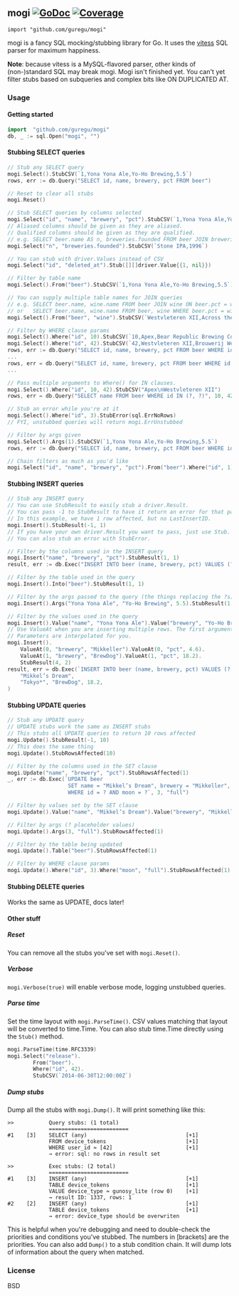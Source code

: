 ## mogi [![GoDoc](https://godoc.org/github.com/guregu/mogi?status.svg)](https://godoc.org/github.com/guregu/mogi) [![Coverage](http://gocover.io/_badge/github.com/guregu/mogi)](http://gocover.io/github.com/guregu/mogi)
`import "github.com/guregu/mogi"`

mogi is a fancy SQL mocking/stubbing library for Go. It uses the [vitess](https://github.com/vitessio/vitess) SQL parser for maximum happiness.

**Note**: because vitess is a MySQL-flavored parser, other kinds of (non-)standard SQL may break mogi. Mogi isn't finished yet. You can't yet filter stubs based on subqueries and complex bits like ON DUPLICATED AT.


### Usage

#### Getting started
```go
import 	"github.com/guregu/mogi"
db, _ := sql.Open("mogi", "")
```

#### Stubbing SELECT queries
```go
// Stub any SELECT query
mogi.Select().StubCSV(`1,Yona Yona Ale,Yo-Ho Brewing,5.5`)
rows, err := db.Query("SELECT id, name, brewery, pct FROM beer")

// Reset to clear all stubs
mogi.Reset()

// Stub SELECT queries by columns selected
mogi.Select("id", "name", "brewery", "pct").StubCSV(`1,Yona Yona Ale,Yo-Ho Brewing,5.5`)
// Aliased columns should be given as they are aliased.
// Qualified columns should be given as they are qualified. 
// e.g. SELECT beer.name AS n, breweries.founded FROM beer JOIN breweries ON beer.brewery = breweries.name
mogi.Select("n", "breweries.founded").StubCSV(`Stone IPA,1996`)

// You can stub with driver.Values instead of CSV
mogi.Select("id", "deleted_at").Stub([][]driver.Value{{1, nil}})

// Filter by table name
mogi.Select().From("beer").StubCSV(`1,Yona Yona Ale,Yo-Ho Brewing,5.5`)

// You can supply multiple table names for JOIN queries
// e.g. SELECT beer.name, wine.name FROM beer JOIN wine ON beer.pct = wine.pct
// or   SELECT beer.name, wine.name FROM beer, wine WHERE beer.pct = wine.pct
mogi.Select().From("beer", "wine").StubCSV(`Westvleteren XII,Across the Pond Riesling`)

// Filter by WHERE clause params
mogi.Select().Where("id", 10).StubCSV(`10,Apex,Bear Republic Brewing Co.,8.95`)
mogi.Select().Where("id", 42).StubCSV(`42,Westvleteren XII,Brouwerij Westvleteren,10.2`)
rows, err := db.Query("SELECT id, name, brewery, pct FROM beer WHERE id = ?", 10)
...
rows, err = db.Query("SELECT id, name, brewery, pct FROM beer WHERE id = ?", 42)
...

// Pass multiple arguments to Where() for IN clauses. 
mogi.Select().Where("id", 10, 42).StubCSV("Apex\nWestvleteren XII")
rows, err = db.Query("SELECT name FROM beer WHERE id IN (?, ?)", 10, 42)

// Stub an error while you're at it
mogi.Select().Where("id", 3).StubError(sql.ErrNoRows)
// FYI, unstubbed queries will return mogi.ErrUnstubbed

// Filter by args given 
mogi.Select().Args(1).StubCSV(`1,Yona Yona Ale,Yo-Ho Brewing,5.5`)
rows, err := db.Query("SELECT id, name, brewery, pct FROM beer WHERE id = ?", 1)

// Chain filters as much as you'd like
mogi.Select("id", "name", "brewery", "pct").From("beer").Where("id", 1).StubCSV(`1,Yona Yona Ale,Yo-Ho Brewing,5.5`)
```

#### Stubbing INSERT queries
```go
// Stub any INSERT query
// You can use StubResult to easily stub a driver.Result. 
// You can pass -1 to StubResult to have it return an error for that particular bit.
// In this example, we have 1 row affected, but no LastInsertID. 
mogi.Insert().StubResult(-1, 1)
// If you have your own driver.Result you want to pass, just use Stub.
// You can also stub an error with StubError. 

// Filter by the columns used in the INSERT query
mogi.Insert("name", "brewery", "pct").StubResult(1, 1)
result, err := db.Exec("INSERT INTO beer (name, brewery, pct) VALUES (?, ?, ?)", "Yona Yona Ale", "Yo-Ho Brewing", 5.5)

// Filter by the table used in the query
mogi.Insert().Into("beer").StubResult(1, 1)

// Filter by the args passed to the query (the things replacing the ?s)
mogi.Insert().Args("Yona Yona Ale", "Yo-Ho Brewing", 5.5).StubResult(1, 1)

// Filter by the values used in the query
mogi.Insert().Value("name", "Yona Yona Ale").Value("brewery", "Yo-Ho Brewing").StubResult(1, 1)
// Use ValueAt when you are inserting multiple rows. The first argument is the row #, starting with 0.
// Parameters are interpolated for you.
mogi.Insert().
	ValueAt(0, "brewery", "Mikkeller").ValueAt(0, "pct", 4.6).
	ValueAt(1, "brewery", "BrewDog").ValueAt(1, "pct", 18.2).
	StubResult(4, 2)
result, err = db.Exec(`INSERT INTO beer (name, brewery, pct) VALUES (?, "Mikkeller", 4.6), (?, ?, ?)`,
	"Mikkel’s Dream",
	"Tokyo*", "BrewDog", 18.2,
)
```

#### Stubbing UPDATE queries
```go
// Stub any UPDATE query
// UPDATE stubs work the same as INSERT stubs
// This stubs all UPDATE queries to return 10 rows affected
mogi.Update().StubResult(-1, 10)
// This does the same thing
mogi.Update().StubRowsAffected(10)

// Filter by the columns used in the SET clause
mogi.Update("name", "brewery", "pct").StubRowsAffected(1)
_, err := db.Exec(`UPDATE beer
				   SET name = "Mikkel’s Dream", brewery = "Mikkeller", pct = 4.6
				   WHERE id = ? AND moon = ?`, 3, "full")

// Filter by values set by the SET clause
mogi.Update().Value("name", "Mikkel’s Dream").Value("brewery", "Mikkeller").StubRowsAffected(1)

// Filter by args (? placeholder values)
mogi.Update().Args(3, "full").StubRowsAffected(1)

// Filter by the table being updated
mogi.Update().Table("beer").StubRowsAffected(1)

// Filter by WHERE clause params
mogi.Update().Where("id", 3).Where("moon", "full").StubRowsAffected(1)
```

#### Stubbing DELETE queries
Works the same as UPDATE, docs later!

#### Other stuff

##### Reset
You can remove all the stubs you've set with `mogi.Reset()`.

##### Verbose
`mogi.Verbose(true)` will enable verbose mode, logging unstubbed queries. 

##### Parse time
Set the time layout with `mogi.ParseTime()`. CSV values matching that layout will be converted to time.Time. 
You can also stub time.Time directly using the `Stub()` method. 
```go
mogi.ParseTime(time.RFC3339)
mogi.Select("release").
		From("beer").
		Where("id", 42).
		StubCSV(`2014-06-30T12:00:00Z`)
```

##### Dump stubs
Dump all the stubs with `mogi.Dump()`. It will print something like this:
```
>>           Query stubs: (1 total)							
             =========================						
#1    [3]    SELECT (any)                               [+1]
             FROM device_tokens                         [+1]
             WHERE user_id ≈ [42]                       [+1]
             → error: sql: no rows in result set					

>>           Exec stubs: (2 total)                        	
             =========================						
#1    [3]    INSERT (any)                               [+1]
             TABLE device_tokens                        [+1]
             VALUE device_type ≈ gunosy_lite (row 0)    [+1]
             → result ID: 1337, rows: 1                        
#2    [2]    INSERT (any)                               [+1]
             TABLE device_tokens                        [+1]
             → error: device_type should be overwriten 	
```
This is helpful when you're debugging and need to double-check the priorities and conditions you've stubbed. 
The numbers in [brackets] are the priorities. 
You can also add `Dump()` to a stub condition chain. It will dump lots of information about the query when matched. 

### License
BSD